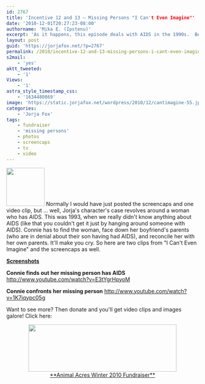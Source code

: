 ```yaml
---
id: 2767
title: 'Incentive 12 and 13 — Missing Persons "I Can't Even Imagine"'
date: '2010-12-01T20:27:23-08:00'
authorname: 'Mika E. (Ipstenu)'
excerpt: 'As it happens, this episode deals with AIDS in the 1990s.  Because of today being World AIDS Day, I''m posting both the clips and the screencaps.'
layout: post
guid: 'https://jorjafox.net/?p=2767'
permalink: /2010/incentive-12-and-13-missing-persons-i-cant-even-imagine/
s2mail:
    - 'yes'
aktt_tweeted:
    - '1'
Views:
    - '1'
astra_style_timestamp_css:
    - '1634480869'
image: 'https://static.jorjafox.net/wordpress/2010/12/cantimagine-55.jpg'
categories:
    - 'Jorja Fox'
tags:
    - fundraiser
    - 'missing persons'
    - photos
    - screencaps
    - tv
    - video
---
```


<img src="//static.jorjafox.net/wordpress/2010/12/cantimagine-55-100x100.jpg" alt="" title="cantimagine-55" width="100" height="100" class="alignleft size-thumbnail wp-image-2768" /> Normally I would have just posted the screencaps and one video clip, but ... well, Jorja's character's case revolves around a woman who has AIDS.  This was 1993, when we really didn't know anything about AIDS (like that you couldn't get it just by hanging around someone with AIDS).  Connie has to find the woman, face down her boyfriend's parents (who are in denial about their son having had AIDS), and reconcile her with her own parents.  It'll make you cry.  So here are two clips from "I Can't Even Imagine" and the screencaps as well.

**<a href="https://jorjafox.net/gallery/tv/missingpersons/imagine">Screenshots</a>**

**Connie finds out her missing person has AIDS**
http://www.youtube.com/watch?v=E3tYgrHpyoM

**Connie confronts her missing person**
http://www.youtube.com/watch?v=1K7iqypc05g

Want to see more? Then donate and you'll get video clips and images galore!  Click here:
<center><a href="http://www.crowdrise.com/jfo-animalacres2010/fundraiser/jorjafoxonline"><img src="//static.jorjafox.net/wordpress/2010/11/crowdrise.jpg" alt="" title="crowdrise" width="388" height="124" class="aligncenter size-full wp-image-2683" /><br />**Animal Acres Winter 2010 Fundraiser**</a></center>
